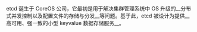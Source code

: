 etcd 诞生于 CoreOS 公司，它最初是用于解决集群管理系统中 OS 升级的__分布式并发控制以及配置文件的存储与分发__等问题。基于此，etcd 被设计为提供__高可用、强一致的小型 keyvalue 数据存储服务__。
